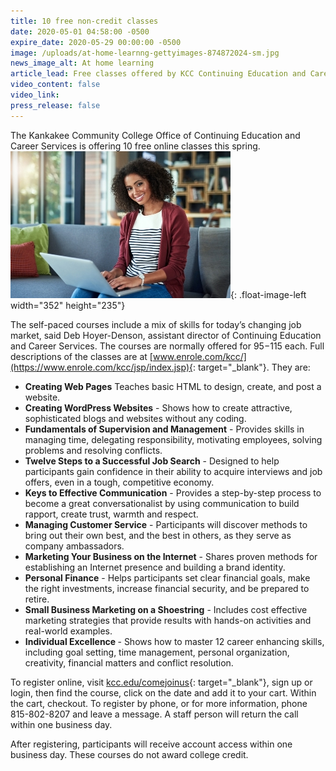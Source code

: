```yaml
---
title: 10 free non-credit classes
date: 2020-05-01 04:58:00 -0500
expire_date: 2020-05-29 00:00:00 -0500
image: /uploads/at-home-learnng-gettyimages-874872024-sm.jpg
news_image_alt: At home learning
article_lead: Free classes offered by KCC Continuing Education and Career Services.PR pho sm
video_content: false
video_link:
press_release: false
---
```


The Kankakee Community College Office of Continuing Education and Career Services is offering 10 free online classes this spring.<br>![](/uploads/gettyimages-1079725508-sm.jpg){: .float-image-left width="352" height="235"}&nbsp;

The self-paced courses include a mix of skills for today’s changing job market, said Deb Hoyer-Denson, assistant director of Continuing Education and Career Services. The courses are normally offered for $95-$115 each. Full descriptions of the classes are at [www.enrole.com/kcc/](https://www.enrole.com/kcc/jsp/index.jsp){: target="_blank"}. They are:&nbsp;

* **Creating Web Pages** Teaches basic HTML to design, create, and post a website.
* **Creating WordPress Websites** - Shows how to create attractive, sophisticated blogs and websites without any coding.
* **Fundamentals of Supervision and Management** - Provides skills in managing time, delegating responsibility, motivating employees, solving problems and resolving conflicts.
* **Twelve Steps to a Successful Job Search** - Designed to help participants gain confidence in their ability to acquire interviews and job offers, even in a tough, competitive economy.&nbsp;
* **Keys to Effective Communication** - Provides a step-by-step process to become a great conversationalist by using communication to build rapport, create trust, warmth and respect.&nbsp;
* **Managing Customer Service** - Participants will discover methods to bring out their own best, and the best in others, as they serve as company ambassadors.&nbsp;
* **Marketing Your Business on the Internet** - Shares proven methods for establishing an Internet presence and building a brand identity.
* **Personal Finance** - Helps participants set clear financial goals, make the right investments, increase financial security, and be prepared to retire.
* **Small Business Marketing on a Shoestring** - Includes cost effective marketing strategies that provide results with hands-on activities and real-world examples.&nbsp;
* **Individual Excellence&nbsp;**\- Shows how to master 12 career enhancing skills, including goal setting, time management, personal organization, creativity, financial matters and conflict resolution.&nbsp;

To register online, visit [kcc.edu/comejoinus](http://www.kcc.edu/comejoinus){: target="_blank"}, sign up or login, then find the course, click on the date and add it to your cart. Within the cart, checkout. To register by phone, or for more information, phone 815-802-8207 and leave a message. A staff person will return the call within one business day.

After registering, participants will receive account access within one business day. These courses do not award college credit.<br>&nbsp;